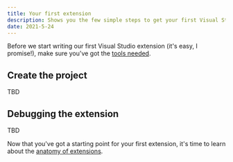 ```yaml
---
title: Your first extension
description: Shows you the few simple steps to get your first Visual Studio extension up and running.
date: 2021-5-24
---
```


Before we start writing our first Visual Studio extension (it's easy, I promise!), make sure you've got the [tools needed](get-the-tools.md).

## Create the project

TBD

## Debugging the extension

TBD

Now that you've got a starting point for your first extension, it's time to learn about the [anatomy of extensions](extension-anatomy.md).
